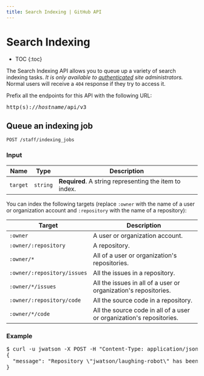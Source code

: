 ```yaml
---
title: Search Indexing | GitHub API
---
```


# Search Indexing

* TOC
{:toc}

The Search Indexing API allows you to queue up a variety of search indexing tasks. *It is only available to [authenticated](/v3/#authentication) site administrators.* Normal users will receive a `404` response if they try to access it.

Prefix all the endpoints for this API with the following URL:

<pre class="terminal">
http(s)://<em>hostname</em>/api/v3
</pre>

## Queue an indexing job

    POST /staff/indexing_jobs

### Input

Name    | Type    | Description
--------|---------|--------------
`target`|`string` | **Required**. A string representing the item to index.

You can index the following targets (replace `:owner` with the name of a user or organization account and `:repository` with the name of a repository):

Target                      | Description
----------------------------|---------------------------------------------------------------------
`:owner`                    | A user or organization account.
`:owner/:repository`        | A repository.
`:owner/*`                  | All of a user or organization's repositories.
`:owner/:repository/issues` | All the issues in a repository.
`:owner/*/issues`           | All the issues in all of a user or organization's repositories.
`:owner/:repository/code`   | All the source code in a repository.
`:owner/*/code`             | All the source code in all of a user or organization's repositories.

### Example

<pre class="terminal">
$ curl -u jwatson -X POST -H "Content-Type: application/json" -d '{"target": "jwatson/laughing-robot"}' "http://<em>hostname</em>/api/v3/staff/indexing_jobs"
{
  "message": "Repository \"jwatson/laughing-robot\" has been added to the indexing queue"
}
</pre>
